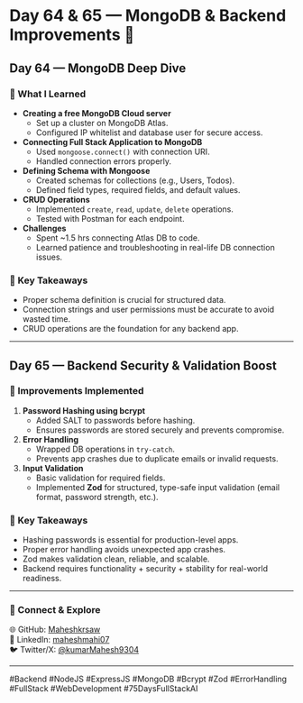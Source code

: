 # Day 64 & 65 — MongoDB & Backend Improvements 🚀

## Day 64 — MongoDB Deep Dive

### 🔹 What I Learned
- **Creating a free MongoDB Cloud server**  
  - Set up a cluster on MongoDB Atlas.
  - Configured IP whitelist and database user for secure access.
- **Connecting Full Stack Application to MongoDB**  
  - Used `mongoose.connect()` with connection URI.
  - Handled connection errors properly.
- **Defining Schema with Mongoose**  
  - Created schemas for collections (e.g., Users, Todos).  
  - Defined field types, required fields, and default values.
- **CRUD Operations**  
  - Implemented `create`, `read`, `update`, `delete` operations.  
  - Tested with Postman for each endpoint.
- **Challenges**
  - Spent ~1.5 hrs connecting Atlas DB to code.  
  - Learned patience and troubleshooting in real-life DB connection issues.

### 📝 Key Takeaways
- Proper schema definition is crucial for structured data.  
- Connection strings and user permissions must be accurate to avoid wasted time.  
- CRUD operations are the foundation for any backend app.

---

## Day 65 — Backend Security & Validation Boost

### 🔹 Improvements Implemented
1. **Password Hashing using bcrypt**
   - Added SALT to passwords before hashing.
   - Ensures passwords are stored securely and prevents compromise.
2. **Error Handling**
   - Wrapped DB operations in `try-catch`.
   - Prevents app crashes due to duplicate emails or invalid requests.
3. **Input Validation**
   - Basic validation for required fields.
   - Implemented **Zod** for structured, type-safe input validation (email format, password strength, etc.).

### 📝 Key Takeaways
- Hashing passwords is essential for production-level apps.  
- Proper error handling avoids unexpected app crashes.  
- Zod makes validation clean, reliable, and scalable.  
- Backend requires functionality + security + stability for real-world readiness.

---

### 🔗 Connect & Explore
🌐 GitHub: [Maheshkrsaw](https://github.com/Maheshkrsaw/75DaysOfFullStack)  
💼 LinkedIn: [maheshmahi07](https://www.linkedin.com/in/maheshmahi07)  
🐦 Twitter/X: [@kumarMahesh9304](https://x.com/kumarMahesh9304)

---

#Backend #NodeJS #ExpressJS #MongoDB #Bcrypt #Zod #ErrorHandling #FullStack #WebDevelopment #75DaysFullStackAI
